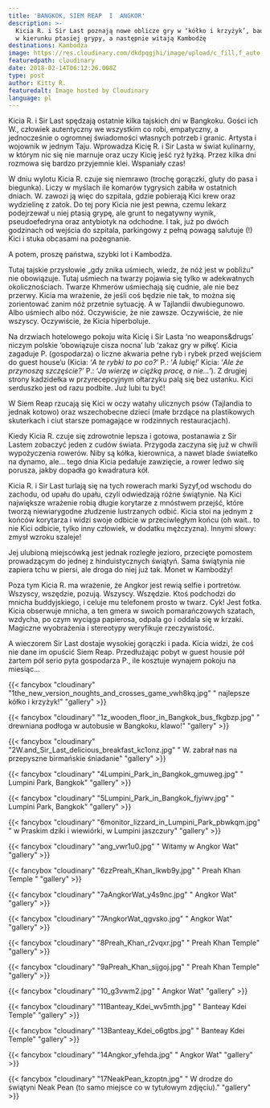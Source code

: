 ```yaml
---
title: 'BANGKOK, SIEM REAP  I  ANGKOR'
description: >-
  Kicia R. i Sir Last poznają nowe oblicze gry w ‘kółko i krzyżyk’, badają krew
  w kierunku ptasiej grypy, a następnie witają Kambodżę
destinations: Kambodża
image: https://res.cloudinary.com/dkdpqgjhi/image/upload/c_fill,f_auto,q_auto,w_300/title_qewlel.jpg
featuredpath: cloudinary
date: 2018-02-14T06:12:26.008Z
type: post
author: Kitty R.
featuredalt: Image hosted by Cloudinary
language: pl
---
```

Kicia R. i Sir Last spędzają ostatnie kilka tajskich dni w Bangkoku. Gości ich W., człowiek autentyczny we wszystkim co robi, empatyczny, a jednocześnie o ogromnej świadomości własnych potrzeb i granic. Artysta i wojownik w jednym Taju. Wprowadza Kicię R. i Sir Lasta w świat kulinarny, w którym nic się nie marnuje oraz uczy Kicię jeść ryż łyżką. Przez kilka dni rozmowa się bardzo przyjemnie klei. Wspaniały czas!

W dniu wylotu Kicia R. czuje się niemrawo (trochę gorączki, gluty do pasa i biegunka). Liczy w myślach ile komarów tygrysich zabiła w ostatnich dniach. W. zawozi ją więc do szpitala, gdzie pobierają Kici krew oraz wydzielinę z zatok. Do tej pory Kicia nie jest pewna, czemu lekarz podejrzewał u niej ptasią grypę, ale grunt to negatywny wynik, pseudoefedryna oraz antybiotyk na odchodne. I tak, już po dwóch godzinach od wejścia do szpitala, parkingowy z pełną powagą salutuje (!) Kici i stuka obcasami na pożegnanie. 

A potem, proszę państwa, szybki lot i Kambodża. 

Tutaj tajskie przysłowie „gdy znika uśmiech, wiedz, że nóż jest w pobliżu” nie obowiązuje. Tutaj uśmiech na twarzy pojawia się tylko w adekwatnych okolicznościach. Twarze Khmerów uśmiechają się cudnie, ale nie bez przerwy. Kicia ma wrażenie, że jeśli coś będzie nie tak, to można się zorientować  zanim nóż przetnie sytuację. A w Tajlandii dwubiegunowo. Albo uśmiech albo nóż. Oczywiście, że nie zawsze. Oczywiście, że nie wszyscy. Oczywiście, że Kicia hiperboluje. 

Na drzwiach hotelowego pokoju wita Kicię i Sir Lasta ‘no weapons&drugs’ niczym polskie ‘obowiązuje cisza nocna’ lub ‘zakaz gry w piłkę’. Kicia zagaduje P. (gospodarza) o liczne akwaria pełne ryb i rybek przed wejściem do guest house’u (Kicia: ‘_A te rybki to po co?_’ P.: ‘_A lubię!_’ Kicia: ‘_Ale że przynoszą szczęście?’_ P.: ‘_Ja wierzę w ciężką pracę, a nie...’_). Z drugiej strony kadzidełka w przyrecepcyjnym ołtarzyku palą się bez ustanku.  Kici serduszko jest od razu podbite. Już lubi tu być!

W Siem Reap rzucają się Kici w oczy watahy ulicznych psów (Tajlandia to jednak kotowo) oraz wszechobecne dzieci (małe brzdące na plastikowych skuterkach i ciut starsze pomagające w rodzinnych restauracjach). 

Kiedy Kicia R. czuje się zdrowotnie lepsza i gotowa, postanawia z Sir Lastem zobaczyć jeden z cudów świata. Przygoda zaczyna się już w chwili wypożyczenia rowerów. Niby są kółka, kierownica, a nawet blade światełko na dynamo, ale… tego dnia Kicia pedałuje zawzięcie, a rower ledwo się porusza, jakby dopadła go kwadratura kół. 

Kicia R. i Sir Last turlają się na tych rowerach marki Syzyf,od wschodu do zachodu, od upału do upału, czyli odwiedzają różne świątynie. Na Kici największe wrażenie robią długie korytarze z mnóstwem przejść, które  tworzą niewiarygodne złudzenie lustrzanych odbić. Kicia stoi na jednym z końców korytarza i widzi swoje odbicie w przeciwległym końcu (oh wait.. to nie Kici odbicie, tylko inny człowiek, w dodatku mężczyzna). Innymi słowy: zmysł wzroku szaleje! 

Jej ulubioną miejscówką jest jednak rozległe jezioro, przecięte pomostem prowadzącym do jednej z hinduistycznych świątyń. Sama świątynia nie zapiera tchu w piersi, ale droga do niej już tak. Monet w Kambodży! 

Poza tym Kicia R. ma wrażenie, że Angkor jest rewią selfie i portretów. Wszyscy, wszędzie, pozują. Wszyscy. Wszędzie. Ktoś podchodzi do mnicha buddyjskiego, i celuje mu telefonem prosto w twarz.  Cyk! Jest fotka. Kicia obserwuje mnicha, a ten gmera w swoich pomarańczowych szatach, wzdycha, po czym wyciąga papierosa, odpala go i oddala się w krzaki. Magiczne wyobrażenia i stereotypy weryfikuje rzeczywistość. 

A wieczorem Sir Last dostaje wysokiej gorączki i pada. Kicia widzi, że coś nie dane im opuścić Siem Reap. Przedłużając pobyt w guest housie pół żartem pół serio pyta gospodarza P., ile kosztuje wynajem pokoju na miesiąc… 

{{< fancybox "cloudinary" "1the_new_version_noughts_and_crosses_game_vwh8kq.jpg" "    najlepsze kółko i krzyżyk!" "gallery" >}}

{{< fancybox "cloudinary" "1z_wooden_floor_in_Bangkok_bus_fkgbzp.jpg" "    drewniana podłoga w autobusie w Bangkoku, klawo!" "gallery" >}}

{{< fancybox "cloudinary" "2W.and_Sir_Last_delicious_breakfast_kc1onz.jpg" "    W. zabrał nas na przepyszne birmańskie śniadanie" "gallery" >}}

{{< fancybox "cloudinary" "4Lumpini_Park_in_Bangkok_gmuweg.jpg" "    Lumpini Park, Bangkok" "gallery" >}}

{{< fancybox "cloudinary" "5Lumpini_Park_in_Bangkok_fjyiwv.jpg" "    Lumpini Park, Bangkok" "gallery" >}}

{{< fancybox "cloudinary" "6monitor_lizzard_in_Lumpini_Park_pbwkqm.jpg" "    w Praskim dziki i wiewiórki, w Lumpini jaszczury" "gallery" >}}

{{< fancybox "cloudinary" "ang_vwr1u0.jpg" "   Witamy w Angkor Wat" "gallery" >}}

{{< fancybox "cloudinary" "6zzPreah_Khan_lkwb9y.jpg" "    Preah Khan Temple " "gallery" >}}

{{< fancybox "cloudinary" "7aAngkorWat_y4s9nc.jpg" "    Angkor Wat" "gallery" >}}

{{< fancybox "cloudinary" "7AngkorWat_qgvsko.jpg" "    Angkor Wat" "gallery" >}}

{{< fancybox "cloudinary" "8Preah_Khan_r2vqxr.jpg" "    Preah Khan Temple" "gallery" >}}

{{< fancybox "cloudinary" "9aPreah_Khan_sijgoj.jpg" "    Preah Khan Temple" "gallery" >}}

{{< fancybox "cloudinary" "10_g3vwm2.jpg" "    Angkor Wat" "gallery" >}}

{{< fancybox "cloudinary" "11Banteay_Kdei_wv5mth.jpg" "    Banteay Kdei Temple" "gallery" >}}

{{< fancybox "cloudinary" "13Banteay_Kdei_o6gtbs.jpg" "    Banteay Kdei Temple" "gallery" >}}

{{< fancybox "cloudinary" "14Angkor_yfehda.jpg" "    Angkor Wat" "gallery" >}}

{{< fancybox "cloudinary" "17NeakPean_kzoptn.jpg" "   W drodze do świątyni Neak Pean (to samo miejsce co w tytułowym zdjęciu)." "gallery" >}}
